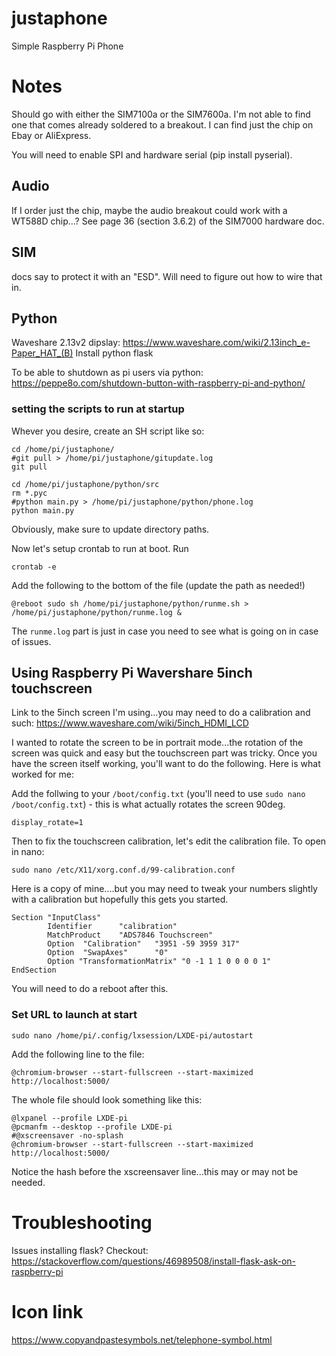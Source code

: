# justaphone
Simple Raspberry Pi Phone

# Notes
Should go with either the SIM7100a or the SIM7600a.  I'm not able to find one that comes already
soldered to a breakout.  I can find just the chip on Ebay or AliExpress.

You will need to enable SPI and hardware serial (pip install pyserial).

## Audio
If I order just the chip, maybe the audio breakout could work with a WT588D chip...?
See page 36 (section 3.6.2) of the SIM7000 hardware doc.

## SIM
docs say to protect it with an "ESD". Will need to figure out how to wire that in.

## Python
Waveshare 2.13v2 dipslay: https://www.waveshare.com/wiki/2.13inch_e-Paper_HAT_(B)
Install python flask

To be able to shutdown as pi users via python: https://peppe8o.com/shutdown-button-with-raspberry-pi-and-python/

### setting the scripts to run at startup
Whever you desire, create an SH script like so:
```
cd /home/pi/justaphone/
#git pull > /home/pi/justaphone/gitupdate.log
git pull

cd /home/pi/justaphone/python/src
rm *.pyc
#python main.py > /home/pi/justaphone/python/phone.log
python main.py
```

Obviously, make sure to update directory paths.

Now let's setup crontab to run at boot.  Run
```
crontab -e
```

Add the following to the bottom of the file (update the path as needed!)
```
@reboot sudo sh /home/pi/justaphone/python/runme.sh > /home/pi/justaphone/python/runme.log &
```

The `runme.log` part is just in case you need to see what is going on in case of issues.

## Using Raspberry Pi Wavershare 5inch touchscreen
Link to the 5inch screen I'm using...you may need to do a calibration and such: https://www.waveshare.com/wiki/5inch_HDMI_LCD

I wanted to rotate the screen to be in portrait mode...the rotation of the screen was quick and easy but the touchscreen 
part was tricky.  Once you have the screen itself working, you'll want to do the following. Here is what worked for me:

Add the follwing to your `/boot/config.txt` (you'll need to use `sudo nano /boot/config.txt`) - this is what actually
rotates the screen 90deg.
```
display_rotate=1
```

Then to fix the touchscreen calibration, let's edit the calibration file.  To open in nano:
```
sudo nano /etc/X11/xorg.conf.d/99-calibration.conf
```

Here is a copy of mine....but you may need to tweak your numbers slightly with a calibration but hopefully this gets
you started.
```
Section "InputClass"
        Identifier      "calibration"
        MatchProduct    "ADS7846 Touchscreen"
        Option  "Calibration"   "3951 -59 3959 317"
        Option  "SwapAxes"      "0"
        Option "TransformationMatrix" "0 -1 1 1 0 0 0 0 1"
EndSection
```

You will need to do a reboot after this.

### Set URL to launch at start
```
sudo nano /home/pi/.config/lxsession/LXDE-pi/autostart
```

Add the following line to the file:
```
@chromium-browser --start-fullscreen --start-maximized http://localhost:5000/
```

The whole file should look something like this:
```
@lxpanel --profile LXDE-pi
@pcmanfm --desktop --profile LXDE-pi
#@xscreensaver -no-splash
@chromium-browser --start-fullscreen --start-maximized http://localhost:5000/
```

Notice the hash before the xscreensaver line...this may or may not be needed.

# Troubleshooting
Issues installing flask?  Checkout: https://stackoverflow.com/questions/46989508/install-flask-ask-on-raspberry-pi

# Icon link
https://www.copyandpastesymbols.net/telephone-symbol.html

  